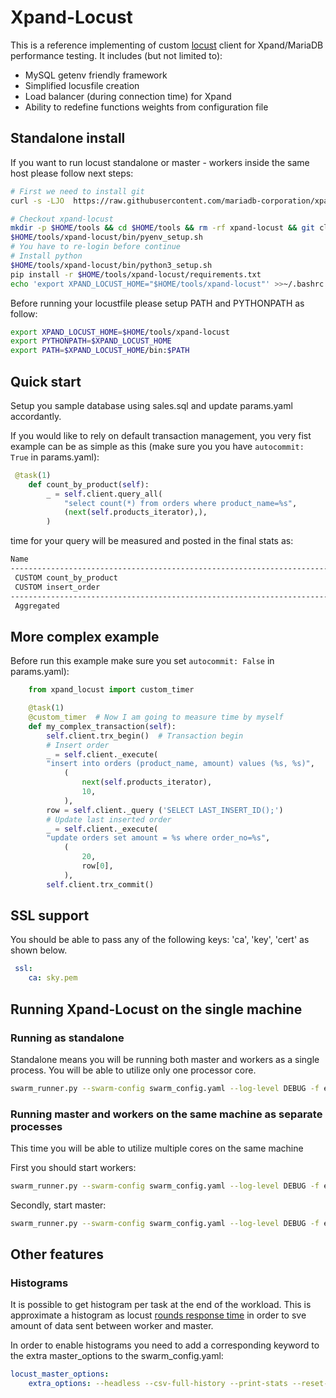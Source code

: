 # Xpand-Locust
This is a reference implementing of custom [locust](https://locust.io/) client for Xpand/MariaDB performance testing.
It includes (but not limited to):

- MySQL getenv friendly framework
- Simplified locusfile creation
- Load balancer (during connection time) for Xpand
- Ability to redefine functions weights from configuration file  

## Standalone install

If you want to run locust standalone or master - workers inside the same host please follow next steps:

```bash
# First we need to install git 
curl -s -LJO  https://raw.githubusercontent.com/mariadb-corporation/xpand-locust/main/bin/git_setup.sh | bash -s 

# Checkout xpand-locust 
mkdir -p $HOME/tools && cd $HOME/tools && rm -rf xpand-locust && git clone https://github.com/mariadb-corporation/xpand-locust.git
$HOME/tools/xpand-locust/bin/pyenv_setup.sh
# You have to re-login before continue
# Install python
$HOME/tools/xpand-locust/bin/python3_setup.sh
pip install -r $HOME/tools/xpand-locust/requirements.txt
echo 'export XPAND_LOCUST_HOME="$HOME/tools/xpand-locust"' >>~/.bashrc
```

Before running your locustfile please setup PATH and PYTHONPATH as follow:

```bash
export XPAND_LOCUST_HOME=$HOME/tools/xpand-locust
export PYTHONPATH=$XPAND_LOCUST_HOME
export PATH=$XPAND_LOCUST_HOME/bin:$PATH
```

## Quick start

Setup you sample database using sales.sql and update params.yaml accordantly.

If you would like to rely on default transaction management, you very fist example can be as simple as this (make sure you you have `autocommit: True` in params.yaml):

```python
 @task(1)
    def count_by_product(self):
        _ = self.client.query_all(
            "select count(*) from orders where product_name=%s",
            (next(self.products_iterator),),
        )
```

time for your query will be measured and posted in the final stats as:

```bash
Name                                                                              # reqs      # fails  |     Avg     Min     Max  Median  |   req/s failures/s
----------------------------------------------------------------------------------------------------------------------------------------------------------------
 CUSTOM count_by_product                                                               16     0(0.00%)  |      19      15      25      17  |    0.72    0.00
 CUSTOM insert_order                                                                   55     0(0.00%)  |      19      15      33      18  |    2.48    0.00
----------------------------------------------------------------------------------------------------------------------------------------------------------------
 Aggregated                                                                            71     0(0.00%)  |      19      15      33      18  |    3.20    0.00
```

## More complex example

Before run this example make sure you set `autocommit: False` in params.yaml):

```python
    from xpand_locust import custom_timer

    @task(1)
    @custom_timer  # Now I am going to measure time by myself 
    def my_complex_transaction(self):
        self.client.trx_begin()  # Transaction begin 
        # Insert order 
        _ = self.client._execute(
        "insert into orders (product_name, amount) values (%s, %s)",
            (
                next(self.products_iterator),
                10,
            ),
        row = self.client._query ('SELECT LAST_INSERT_ID();')
        # Update last inserted order 
        _ = self.client._execute(
        "update orders set amount = %s where order_no=%s",
            (
                20,
                row[0],
            ),
        self.client.trx_commit()
```

## SSL support

You should be able to pass any of the following keys: 'ca', 'key', 'cert' as shown below.  

```yaml
 ssl:
    ca: sky.pem
```

## Running Xpand-Locust on the single machine

### Running as standalone

Standalone means you will be running both master and workers as a single process. You will be able to utilize only one processor core.

```bash
swarm_runner.py --swarm-config swarm_config.yaml --log-level DEBUG -f examples/locustfile_simple run_standalone --run-time 100 --users 10 --spawn-rate 10 --csv mysql --params params.yaml
```

### Running master and workers on the same machine as separate processes

This time you will be able to utilize multiple cores on the same machine

First you should start workers:

```bash
swarm_runner.py --swarm-config swarm_config.yaml --log-level DEBUG -f examples/locustfile_simple run_workers --num-workers 2 --drivers 127.0.0.1 --master-host=127.0.0.1
```

Secondly, start master:

```bash
swarm_runner.py --swarm-config swarm_config.yaml --log-level DEBUG -f examples/locustfile_simple run_master --run-time 100 --users 10 --spawn-rate 10 --csv mysql --params params.yaml --expected-workers 2
```

## Other features

### Histograms

It is possible to get histogram per task at the end of the workload. This is approximate a histogram as locust [rounds response time](https://github.com/locustio/locust/blob/master/locust/stats.py#L337) in order to sve amount of data sent between worker and master.

In order to enable histograms you need to add a corresponding keyword to the extra master_options to the swarm_config.yaml:
```yaml
locust_master_options:
    extra_options: --headless --csv-full-history --print-stats --reset-stats --histogram # 
```
